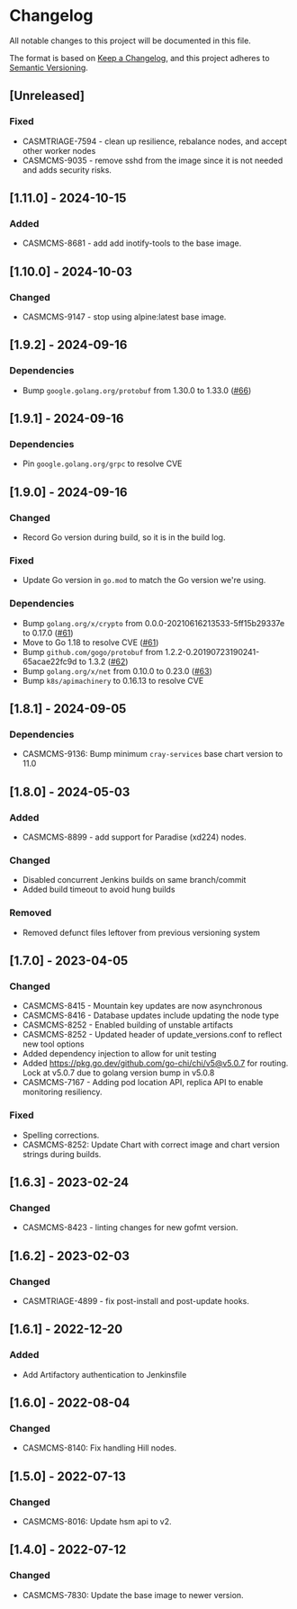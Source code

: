 # Changelog

All notable changes to this project will be documented in this file.

The format is based on [Keep a Changelog](https://keepachangelog.com/en/1.0.0/),
and this project adheres to [Semantic Versioning](https://semver.org/spec/v2.0.0.html).

## [Unreleased]
### Fixed
- CASMTRIAGE-7594 - clean up resilience, rebalance nodes, and accept other worker nodes
- CASMCMS-9035 - remove sshd from the image since it is not needed and adds security risks.

## [1.11.0] - 2024-10-15
### Added
- CASMCMS-8681 - add add inotify-tools to the base image.

## [1.10.0] - 2024-10-03
### Changed
- CASMCMS-9147 - stop using alpine:latest base image.

## [1.9.2] - 2024-09-16
### Dependencies
- Bump `google.golang.org/protobuf` from 1.30.0 to 1.33.0 ([#66](https://github.com/Cray-HPE/console-operator/pull/66))

## [1.9.1] - 2024-09-16
### Dependencies
- Pin `google.golang.org/grpc` to resolve CVE

## [1.9.0] - 2024-09-16
### Changed
- Record Go version during build, so it is in the build log.

### Fixed
- Update Go version in `go.mod` to match the Go version we're using.

### Dependencies
- Bump `golang.org/x/crypto` from 0.0.0-20210616213533-5ff15b29337e to 0.17.0 ([#61](https://github.com/Cray-HPE/console-operator/pull/61))
- Move to Go 1.18 to resolve CVE ([#61](https://github.com/Cray-HPE/console-operator/pull/61))
- Bump `github.com/gogo/protobuf` from 1.2.2-0.20190723190241-65acae22fc9d to 1.3.2 ([#62](https://github.com/Cray-HPE/console-operator/pull/62))
- Bump `golang.org/x/net` from 0.10.0 to 0.23.0 ([#63](https://github.com/Cray-HPE/console-operator/pull/63))
- Bump `k8s/apimachinery` to 0.16.13 to resolve CVE

## [1.8.1] - 2024-09-05
### Dependencies
- CASMCMS-9136: Bump minimum `cray-services` base chart version to 11.0

## [1.8.0] - 2024-05-03
### Added
- CASMCMS-8899 - add support for Paradise (xd224) nodes.

### Changed
- Disabled concurrent Jenkins builds on same branch/commit
- Added build timeout to avoid hung builds

### Removed
- Removed defunct files leftover from previous versioning system

## [1.7.0] - 2023-04-05
### Changed
- CASMCMS-8415 - Mountain key updates are now asynchronous
- CASMCMS-8416 - Database updates include updating the node type
- CASMCMS-8252 - Enabled building of unstable artifacts
- CASMCMS-8252 - Updated header of update_versions.conf to reflect new tool options
- Added dependency injection to allow for unit testing
- Added <https://pkg.go.dev/github.com/go-chi/chi/v5@v5.0.7> for routing. Lock at v5.0.7 due to golang version bump in v5.0.8
- CASMCMS-7167 - Adding pod location API, replica API to enable monitoring resiliency.

### Fixed
 - Spelling corrections.
 - CASMCMS-8252: Update Chart with correct image and chart version strings during builds.

## [1.6.3] - 2023-02-24
### Changed
- CASMCMS-8423 - linting changes for new gofmt version.

## [1.6.2] - 2023-02-03
### Changed
- CASMTRIAGE-4899 - fix post-install and post-update hooks.

## [1.6.1] - 2022-12-20
### Added
- Add Artifactory authentication to Jenkinsfile

## [1.6.0] - 2022-08-04
### Changed
 - CASMCMS-8140: Fix handling Hill nodes.

## [1.5.0] - 2022-07-13
### Changed
 - CASMCMS-8016: Update hsm api to v2.

## [1.4.0] - 2022-07-12
### Changed
 - CASMCMS-7830: Update the base image to newer version.
